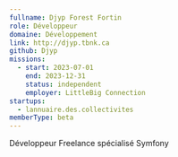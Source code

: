 ```yaml
---
fullname: Djyp Forest Fortin
role: Développeur
domaine: Développement
link: http://djyp.tbnk.ca
github: Djyp
missions:
  - start: 2023-07-01
    end: 2023-12-31
    status: independent
    employer: LittleBig Connection
startups:
  - lannuaire.des.collectivites
memberType: beta
---
```


Développeur Freelance spécialisé Symfony
